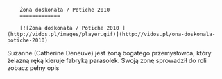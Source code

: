 
        Żona doskonała / Potiche 2010 
        =============
        
        [![Żona doskonała / Potiche 2010 ](http://vidos.pl/images/player.gif)](http://vidos.pl/ona-doskonala-potiche-2010)
        
        
 Suzanne (Catherine Deneuve) jest żoną bogatego przemysłowca, który żelazną ręką kieruje fabryką parasolek. Swoją żonę sprowadził do roli zobacz pełny opis
    